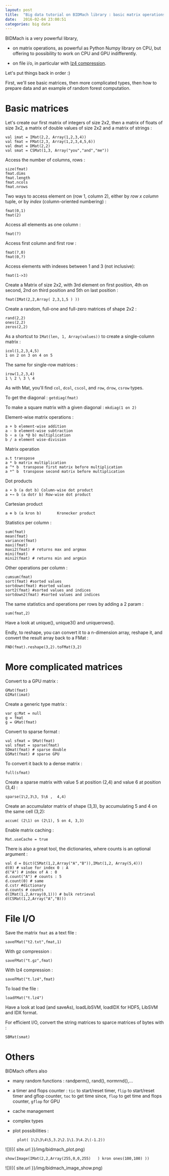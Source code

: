 ```yaml
---
layout: post
title:  "Big data tutorial on BIDMach library : basic matrix operations and file I/O. Example on a RandomForest computation"
date:   2016-02-04 23:00:51
categories: big data
---
```


BIDMach is a very powerful library,

- on matrix operations, as powerful as Python Numpy library on CPU, but offering to possibility to work on CPU and GPU indifferently.

- on file i/o, in particular with [lz4 compression](https://github.com/Cyan4973/lz4).

Let's put things back in order :)

First, we'll see basic matrices, then more complicated types, then how to prepare data and an example of random forest computation.

# Basic matrices

Let's create our first matrix of integers of size 2x2, then a matrix of floats of size 3x2, a matrix of double values of size 2x2 and a matrix of strings :

    val imat = IMat(2,2, Array(1,2,3,4))
    val fmat = FMat(2,3, Array(1,2,3,4,5,6))
    val dmat = DMat(2,2)
    val smat = CSMat(1,3, Array("you","and","me"))

Access the number of columns, rows :

    size(fmat)
    fmat.dims
    fmat.length
    fmat.ncols
    fmat.nrows

Two ways to access element on (row 1, column 2), either by *row x column* tuple, or by *index* (column-oriented numbering) :

    fmat(0,1)
    fmat(2)

Access all elements as one column :

    fmat(?)

Access first column and first row :

    fmat(?,0)
    fmat(0,?)

Access elements with indexes between 1 and 3 (not inclusive):

    fmat(1->3)

Create a Matrix of size 2x2, with 3rd element on first position, 4th on second, 2nd on third position and 5th on last position :

    fmat(IMat(2,2,Array( 2,3,1,5 ) ))

Create a random, full-one and full-zero matrices of shape 2x2 :

    rand(2,2)
    ones(2,2)
    zeros(2,2)

As a shortcut to `IMat(len, 1, Array(values))` to create a single-column matrix :

    icol(1,2,3,4,5)
    1 on 2 on 3 on 4 on 5

The same for single-row matrices :

    irow(1,2,3,4)
    1 \ 2 \ 3 \ 4

As with Mat, you'll find `col`, `dcol`, `cscol`, and `row`, `drow`, `csrow` types.

To get the diagonal : `getdiag(fmat)`

To make a square matrix with a given diagonal : `mkdiag(1 on 2)`

Element-wise matrix operations :

    a + b element-wise addition
    a - b element-wise subtraction
    b ∘ a (a *@ b) multiplication
    b / a element wise-division

Matrix operation

    a.t transpose
    a * b matrix multiplication
    a ^* b  transpose first matrix before multiplication
    a *^ b  transpose second matrix before multiplication

Dot products

    a ∙ b (a dot b) Column-wise dot product
    a ∙→ b (a dotr b) Row-wise dot product

Cartesian product

    a ⊗ b (a kron b)       Kronecker product

Statistics per column :

    sum(fmat)
    mean(fmat)
    variance(fmat)
    maxi(fmat)
    maxi2(fmat) # returns max and argmax
    mini(fmat)
    mini2(fmat) # returns min and argmin

Other operations per column :

    cumsum(fmat)
    sort(fmat) #sorted values
    sortdown(fmat) #sorted values
    sort2(fmat) #sorted values and indices
    sortdown2(fmat) #sorted values and indices

The same statistics and operations per rows by adding a 2 param :

    sum(fmat,2)

Have a look at unique(), unique3() and uniquerows().

Endly, to reshape, you can convert it to a n-dimension array, reshape it, and convert the result array back to a FMat :

    FND(fmat).reshape(3,2).toFMat(3,2)


# More complicated matrices

Convert to a GPU matrix :

    GMat(fmat)
    GIMat(imat)

Create a generic type matrix :

    var g:Mat = null
    g = fmat
    g = GMat(fmat)

Convert to sparse format :

    val sfmat = SMat(fmat)
    val sfmat = sparse(fmat)
    SDmat(fmat) # sparse double
    GSMat(fmat) # sparse GPU

To convert it back to a dense matrix :

    full(sfmat)

Create a sparse matrix with value 5 at position (2,4) and value 6 at position (3,4) :

    sparse(1\2,3\3, 5\6 ,  4,4)

Create an accumulator matrix of shape (3,3), by accumulating 5 and 4 on the same cell (3,2):

    accum( (2\1) on (2\1), 5 on 4, 3,3)

Enable matrix caching :

    Mat.useCache = true

There is also a great tool, the dictionaries, where counts is an optional argument :

    val d = Dict(CSMat(1,2,Array("A","B")),IMat(1,2, Array(5,4)))
    d(0) # value for index 0 : A
    d("A") # index of A : 0
    d.count("A") # counts : 5
    d.count(0) # same
    d.cstr #dictionary
    d.counts # counts
    d(IMat(1,2,Array(0,1))) # bulk retrieval
    d(CSMat(1,2,Array("A","B)))


# File I/O


Save the matrix `fmat` as a text file :

    saveFMat("t2.txt",fmat,1)

With gz compression :

    saveFMat("t.gz",fmat)

With lz4 compression :

    saveFMat("t.lz4",fmat)

To load the file :

    loadFMat("t.lz4")

Have a look at load (and saveAs), loadLibSVM, loadIDX for HDF5, LibSVM and IDX format.

For efficient I/O, convert the string matrices to sparce matrices of bytes with :

    SBMat(smat)

# Others

BIDMach offers also

- many random functions : randperm(), rand(), normrnd(),...

- a timer and flops counter : `tic` to start/reset timer, `flip` to start/reset timer and gflop counter, `toc` to get time since, `flop` to get time and flops counter, `gflop` for GPU

- cache management

- complex types

- plot possibilities :

        plot( 1\2\3\4\5,3.2\2.1\1.3\4.2\(-1.2))


![]({{ site.url }}/img/bidmach_plot.png)


    show(Image(IMat(2,2,Array(255,0,0,255)   ) kron ones(100,100) ))


![]({{ site.url }}/img/bidmach_image_show.png)
